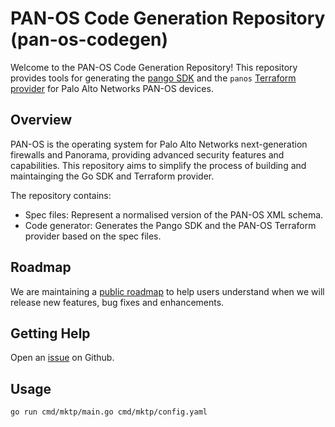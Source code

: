# PAN-OS Code Generation Repository (pan-os-codegen)

Welcome to the PAN-OS Code Generation Repository! This repository provides tools for generating
the [pango SDK](https://github.com/PaloAltoNetworks/pango) and
the `panos` [Terraform provider](https://github.com/PaloAltoNetworks/terraform-provider-panos) for Palo Alto Networks
PAN-OS devices.

## Overview

PAN-OS is the operating system for Palo Alto Networks next-generation firewalls and Panorama, providing advanced
security features and capabilities. This repository aims to simplify the process of building and maintainging the Go SDK
and Terraform provider.

The repository contains:

- Spec files: Represent a normalised version of the PAN-OS XML schema.
- Code generator: Generates the Pango SDK and the PAN-OS Terraform provider based on the spec files.

## Roadmap

We are maintaining a [public roadmap](https://github.com/orgs/PaloAltoNetworks/projects/62) to help users understand
when we will release new features, bug fixes and enhancements.

## Getting Help

Open an [issue](https://github.com/PaloAltoNetworks/pan-os-codegen/issues) on Github.

## Usage

```bash
go run cmd/mktp/main.go cmd/mktp/config.yaml
```